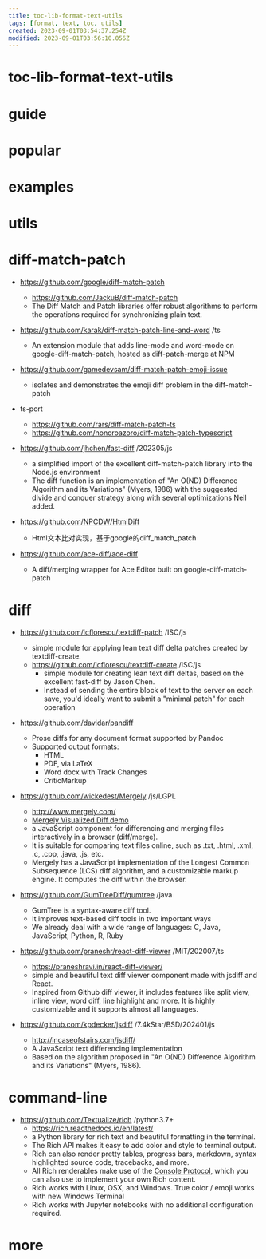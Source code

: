 ```yaml
---
title: toc-lib-format-text-utils
tags: [format, text, toc, utils]
created: 2023-09-01T03:54:37.254Z
modified: 2023-09-01T03:56:10.056Z
---
```


# toc-lib-format-text-utils

# guide

# popular

# examples

# utils

# diff-match-patch
- https://github.com/google/diff-match-patch
  - https://github.com/JackuB/diff-match-patch
  - The Diff Match and Patch libraries offer robust algorithms to perform the operations required for synchronizing plain text.
- https://github.com/karak/diff-match-patch-line-and-word /ts
  - An extension module that adds line-mode and word-mode on google-diff-match-patch, hosted as diff-patch-merge at NPM
- https://github.com/gamedevsam/diff-match-patch-emoji-issue
  - isolates and demonstrates the emoji diff problem in the diff-match-patch

- ts-port
  - https://github.com/rars/diff-match-patch-ts
  - https://github.com/nonoroazoro/diff-match-patch-typescript

- https://github.com/jhchen/fast-diff /202305/js
  - a simplified import of the excellent diff-match-patch library into the Node.js environment
  - The diff function is an implementation of "An O(ND) Difference Algorithm and its Variations" (Myers, 1986) with the suggested divide and conquer strategy along with several optimizations Neil added.

- https://github.com/NPCDW/HtmlDiff
  - Html文本比对实现，基于google的diff_match_patch

- https://github.com/ace-diff/ace-diff
  - A diff/merging wrapper for Ace Editor built on google-diff-match-patch
# diff
- https://github.com/icflorescu/textdiff-patch /ISC/js
  - simple module for applying lean text diff delta patches created by textdiff-create.
  - https://github.com/icflorescu/textdiff-create /ISC/js
    - simple module for creating lean text diff deltas, based on the excellent fast-diff by Jason Chen.
    - Instead of sending the entire block of text to the server on each save, you'd ideally want to submit a "minimal patch" for each operation

- https://github.com/davidar/pandiff
  - Prose diffs for any document format supported by Pandoc
  - Supported output formats:
    - HTML
    - PDF, via LaTeX
    - Word docx with Track Changes
    - CriticMarkup

- https://github.com/wickedest/Mergely /js/LGPL
  - http://www.mergely.com/
  - [Mergely Visualized Diff demo](https://codepen.io/wickedest/pen/yLowrde)
  - a JavaScript component for differencing and merging files interactively in a browser (diff/merge).
  - It is suitable for comparing text files online, such as .txt, .html, .xml, .c, .cpp, .java, .js, etc.
  - Mergely has a JavaScript implementation of the Longest Common Subsequence (LCS) diff algorithm, and a customizable markup engine. It computes the diff within the browser.

- https://github.com/GumTreeDiff/gumtree /java
  - GumTree is a syntax-aware diff tool. 
  - It improves text-based diff tools in two important ways
  - We already deal with a wide range of languages: C, Java, JavaScript, Python, R, Ruby

- https://github.com/praneshr/react-diff-viewer /MIT/202007/ts
  - https://praneshravi.in/react-diff-viewer/
  - simple and beautiful text diff viewer component made with jsdiff and React.
  - Inspired from Github diff viewer, it includes features like split view, inline view, word diff, line highlight and more. It is highly customizable and it supports almost all languages.

- https://github.com/kpdecker/jsdiff /7.4kStar/BSD/202401/js
  - http://incaseofstairs.com/jsdiff/
  - A JavaScript text differencing implementation
  - Based on the algorithm proposed in "An O(ND) Difference Algorithm and its Variations" (Myers, 1986).
# command-line
- https://github.com/Textualize/rich /python3.7+
  - https://rich.readthedocs.io/en/latest/
  - a Python library for rich text and beautiful formatting in the terminal.
  - The Rich API makes it easy to add color and style to terminal output. 
  - Rich can also render pretty tables, progress bars, markdown, syntax highlighted source code, tracebacks, and more.
  - All Rich renderables make use of the [Console Protocol](https://rich.readthedocs.io/en/latest/protocol.html), which you can also use to implement your own Rich content.
  - Rich works with Linux, OSX, and Windows. True color / emoji works with new Windows Terminal
  - Rich works with Jupyter notebooks with no additional configuration required.
# more
